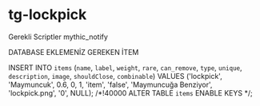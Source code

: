 # tg-lockpick

Gerekli Scriptler
mythic_notify 

DATABASE EKLEMENİZ GEREKEN İTEM

INSERT INTO `items` (`name`, `label`, `weight`, `rare`, `can_remove`, `type`, `unique`, `description`, `image`, `shouldClose`, `combinable`) VALUES
	('lockpick', 'Maymuncuk', 0.6, 0, 1, 'item', 'false', 'Maymuncuğa Benziyor', 'lockpick.png', '0', NULL);
/*!40000 ALTER TABLE `items` ENABLE KEYS */;
